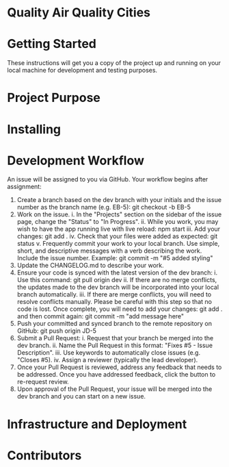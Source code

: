 # Quality Air Quality Cities
# Getting Started
These instructions will get you a copy of the project up and running on your local machine for development and testing purposes. 

# Project Purpose

# Installing

# Development Workflow
An issue will be assigned to you via GitHub. Your workflow begins after assignment:
1.	Create a branch based on the dev branch with your initials and the issue number as the branch name (e.g. EB-5): git checkout -b EB-5
2.	Work on the issue.
i.	In the "Projects" section on the sidebar of the issue page, change the "Status" to "In Progress".
ii.	While you work, you may wish to have the app running live with live reload: npm start
iii.	Add your changes: git add .
iv.	Check that your files were added as expected: git status
v.	Frequently commit your work to your local branch. Use simple, short, and descriptive messages with a verb describing the work. Include the issue number. Example: git commit -m "#5 added styling"
3.	Update the CHANGELOG.md to describe your work.
4.	Ensure your code is synced with the latest version of the dev branch:
i.	Use this command: git pull origin dev
ii.	If there are no merge conflicts, the updates made to the dev branch will be incorporated into your local branch automatically.
iii.	If there are merge conflicts, you will need to resolve conflicts manually. Please be careful with this step so that no code is lost. Once complete, you will need to add your changes: git add . and then commit again: git commit -m "add message here"
5.	Push your committed and synced branch to the remote repository on GitHub: git push origin JD-5
6.	Submit a Pull Request:
i.	Request that your branch be merged into the dev branch.
ii.	Name the Pull Request in this format: "Fixes #5 - Issue Description".
iii.	Use keywords to automatically close issues (e.g. "Closes #5).
iv.	Assign a reviewer (typically the lead developer).
7.	Once your Pull Request is reviewed, address any feedback that needs to be addressed. Once you have addressed feedback, click the button to re-request review.
8.	Upon approval of the Pull Request, your issue will be merged into the dev branch and you can start on a new issue.




# Infrastructure and Deployment

# Contributors
